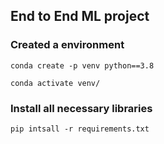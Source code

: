 ## End to End ML project

### Created a environment
```
conda create -p venv python==3.8

conda activate venv/
```
### Install all necessary libraries
```
pip intsall -r requirements.txt
```
